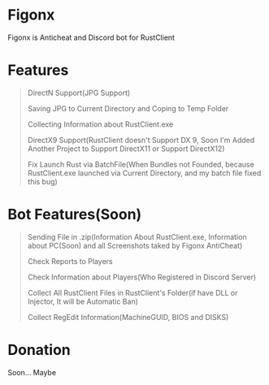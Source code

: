 # Figonx
Figonx is Anticheat and Discord bot for RustClient

# Features

> DirectN Support(JPG Support) 
> 
> Saving JPG to Current Directory and Coping to Temp Folder
> 
> Collecting Information about RustClient.exe 
> 
> DirectX9 Support(RustClient doesn't Support DX 9, Soon I'm Added Another Project to Support DirectX11 or Support DirectX12)
>
> Fix Launch Rust via BatchFile(When Bundles not Founded, because RustClient.exe launched via Current Directory, and my batch file fixed this bug)

# Bot Features(Soon)

> Sending File in .zip(Information About RustClient.exe, Information about PC(Soon) and all Screenshots taked by Figonx AntiCheat)
> 
> Check Reports to Players
> 
> Check Information about Players(Who Registered in Discord Server)
> 
> Collect All RustClient Files in RustClient's Folder(if have DLL or Injector, It will be Automatic Ban)
> 
> Collect RegEdit Information(MachineGUID, BIOS and DISKS)

# Donation

Soon... Maybe
